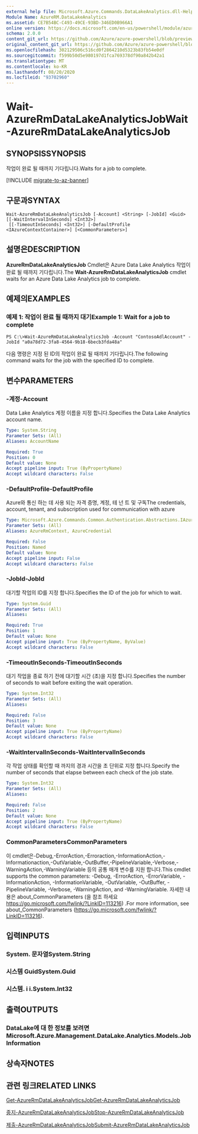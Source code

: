 ```yaml
---
external help file: Microsoft.Azure.Commands.DataLakeAnalytics.dll-Help.xml
Module Name: AzureRM.DataLakeAnalytics
ms.assetid: CE7B54BC-C493-49CE-93BD-346ED0B966A1
online version: https://docs.microsoft.com/en-us/powershell/module/azurerm.datalakeanalytics/wait-azurermdatalakeanalyticsjob
schema: 2.0.0
content_git_url: https://github.com/Azure/azure-powershell/blob/preview/src/ResourceManager/DataLakeAnalytics/Commands.DataLakeAnalytics/help/Wait-AzureRmDataLakeAnalyticsJob.md
original_content_git_url: https://github.com/Azure/azure-powershell/blob/preview/src/ResourceManager/DataLakeAnalytics/Commands.DataLakeAnalytics/help/Wait-AzureRmDataLakeAnalyticsJob.md
ms.openlocfilehash: 302129506c516cd0f2864210d5323b83fb54e0df
ms.sourcegitcommit: f599b50d5e980197d1fca769378df90a842b42a1
ms.translationtype: MT
ms.contentlocale: ko-KR
ms.lasthandoff: 08/20/2020
ms.locfileid: "93702960"
---
```

# <span data-ttu-id="2b30d-101">Wait-AzureRmDataLakeAnalyticsJob</span><span class="sxs-lookup"><span data-stu-id="2b30d-101">Wait-AzureRmDataLakeAnalyticsJob</span></span>

## <span data-ttu-id="2b30d-102">SYNOPSIS</span><span class="sxs-lookup"><span data-stu-id="2b30d-102">SYNOPSIS</span></span>
<span data-ttu-id="2b30d-103">작업이 완료 될 때까지 기다립니다.</span><span class="sxs-lookup"><span data-stu-id="2b30d-103">Waits for a job to complete.</span></span>

[!INCLUDE [migrate-to-az-banner](../../includes/migrate-to-az-banner.md)]

## <span data-ttu-id="2b30d-104">구문과</span><span class="sxs-lookup"><span data-stu-id="2b30d-104">SYNTAX</span></span>

```
Wait-AzureRmDataLakeAnalyticsJob [-Account] <String> [-JobId] <Guid> [[-WaitIntervalInSeconds] <Int32>]
 [[-TimeoutInSeconds] <Int32>] [-DefaultProfile <IAzureContextContainer>] [<CommonParameters>]
```

## <span data-ttu-id="2b30d-105">설명은</span><span class="sxs-lookup"><span data-stu-id="2b30d-105">DESCRIPTION</span></span>
<span data-ttu-id="2b30d-106">**AzureRmDataLakeAnalyticsJob** Cmdlet은 Azure Data Lake Analytics 작업이 완료 될 때까지 기다립니다.</span><span class="sxs-lookup"><span data-stu-id="2b30d-106">The **Wait-AzureRmDataLakeAnalyticsJob** cmdlet waits for an Azure Data Lake Analytics job to complete.</span></span>

## <span data-ttu-id="2b30d-107">예제의</span><span class="sxs-lookup"><span data-stu-id="2b30d-107">EXAMPLES</span></span>

### <span data-ttu-id="2b30d-108">예제 1: 작업이 완료 될 때까지 대기</span><span class="sxs-lookup"><span data-stu-id="2b30d-108">Example 1: Wait for a job to complete</span></span>
```
PS C:\>Wait-AzureRmDataLakeAnalyticsJob -Account "ContosoAdlAccount" -JobId "a0a78d72-3fa8-4564-9b18-6becb3fda48a"
```

<span data-ttu-id="2b30d-109">다음 명령은 지정 된 ID의 작업이 완료 될 때까지 기다립니다.</span><span class="sxs-lookup"><span data-stu-id="2b30d-109">The following command waits for the job with the specified ID to complete.</span></span>

## <span data-ttu-id="2b30d-110">변수</span><span class="sxs-lookup"><span data-stu-id="2b30d-110">PARAMETERS</span></span>

### <span data-ttu-id="2b30d-111">-계정</span><span class="sxs-lookup"><span data-stu-id="2b30d-111">-Account</span></span>
<span data-ttu-id="2b30d-112">Data Lake Analytics 계정 이름을 지정 합니다.</span><span class="sxs-lookup"><span data-stu-id="2b30d-112">Specifies the Data Lake Analytics account name.</span></span>

```yaml
Type: System.String
Parameter Sets: (All)
Aliases: AccountName

Required: True
Position: 0
Default value: None
Accept pipeline input: True (ByPropertyName)
Accept wildcard characters: False
```

### <span data-ttu-id="2b30d-113">-DefaultProfile</span><span class="sxs-lookup"><span data-stu-id="2b30d-113">-DefaultProfile</span></span>
<span data-ttu-id="2b30d-114">Azure와 통신 하는 데 사용 되는 자격 증명, 계정, 테 넌 트 및 구독</span><span class="sxs-lookup"><span data-stu-id="2b30d-114">The credentials, account, tenant, and subscription used for communication with azure</span></span>

```yaml
Type: Microsoft.Azure.Commands.Common.Authentication.Abstractions.IAzureContextContainer
Parameter Sets: (All)
Aliases: AzureRmContext, AzureCredential

Required: False
Position: Named
Default value: None
Accept pipeline input: False
Accept wildcard characters: False
```

### <span data-ttu-id="2b30d-115">-JobId</span><span class="sxs-lookup"><span data-stu-id="2b30d-115">-JobId</span></span>
<span data-ttu-id="2b30d-116">대기할 작업의 ID를 지정 합니다.</span><span class="sxs-lookup"><span data-stu-id="2b30d-116">Specifies the ID of the job for which to wait.</span></span>

```yaml
Type: System.Guid
Parameter Sets: (All)
Aliases:

Required: True
Position: 1
Default value: None
Accept pipeline input: True (ByPropertyName, ByValue)
Accept wildcard characters: False
```

### <span data-ttu-id="2b30d-117">-TimeoutInSeconds</span><span class="sxs-lookup"><span data-stu-id="2b30d-117">-TimeoutInSeconds</span></span>
<span data-ttu-id="2b30d-118">대기 작업을 종료 하기 전에 대기할 시간 (초)을 지정 합니다.</span><span class="sxs-lookup"><span data-stu-id="2b30d-118">Specifies the number of seconds to wait before exiting the wait operation.</span></span>

```yaml
Type: System.Int32
Parameter Sets: (All)
Aliases:

Required: False
Position: 3
Default value: None
Accept pipeline input: True (ByPropertyName)
Accept wildcard characters: False
```

### <span data-ttu-id="2b30d-119">-WaitIntervalInSeconds</span><span class="sxs-lookup"><span data-stu-id="2b30d-119">-WaitIntervalInSeconds</span></span>
<span data-ttu-id="2b30d-120">각 작업 상태를 확인할 때 까지의 경과 시간을 초 단위로 지정 합니다.</span><span class="sxs-lookup"><span data-stu-id="2b30d-120">Specify the number of seconds that elapse between each check of the job state.</span></span>

```yaml
Type: System.Int32
Parameter Sets: (All)
Aliases:

Required: False
Position: 2
Default value: None
Accept pipeline input: True (ByPropertyName)
Accept wildcard characters: False
```

### <span data-ttu-id="2b30d-121">CommonParameters</span><span class="sxs-lookup"><span data-stu-id="2b30d-121">CommonParameters</span></span>
<span data-ttu-id="2b30d-122">이 cmdlet은-Debug,-ErrorAction,-Erroraction,-InformationAction,-Informationaction,-OutVariable,-OutBuffer,-PipelineVariable,-Verbose,-WarningAction,-WarningVariable 등의 공통 매개 변수를 지원 합니다.</span><span class="sxs-lookup"><span data-stu-id="2b30d-122">This cmdlet supports the common parameters: -Debug, -ErrorAction, -ErrorVariable, -InformationAction, -InformationVariable, -OutVariable, -OutBuffer, -PipelineVariable, -Verbose, -WarningAction, and -WarningVariable.</span></span> <span data-ttu-id="2b30d-123">자세한 내용은 about_CommonParameters (을 참조 하세요 https://go.microsoft.com/fwlink/?LinkID=113216) .</span><span class="sxs-lookup"><span data-stu-id="2b30d-123">For more information, see about_CommonParameters (https://go.microsoft.com/fwlink/?LinkID=113216).</span></span>

## <span data-ttu-id="2b30d-124">입력</span><span class="sxs-lookup"><span data-stu-id="2b30d-124">INPUTS</span></span>

### <span data-ttu-id="2b30d-125">System. 문자열</span><span class="sxs-lookup"><span data-stu-id="2b30d-125">System.String</span></span>

### <span data-ttu-id="2b30d-126">시스템 Guid</span><span class="sxs-lookup"><span data-stu-id="2b30d-126">System.Guid</span></span>

### <span data-ttu-id="2b30d-127">시스템. i i.</span><span class="sxs-lookup"><span data-stu-id="2b30d-127">System.Int32</span></span>

## <span data-ttu-id="2b30d-128">출력</span><span class="sxs-lookup"><span data-stu-id="2b30d-128">OUTPUTS</span></span>

### <span data-ttu-id="2b30d-129">DataLake에 대 한 정보를 보려면</span><span class="sxs-lookup"><span data-stu-id="2b30d-129">Microsoft.Azure.Management.DataLake.Analytics.Models.JobInformation</span></span>

## <span data-ttu-id="2b30d-130">상속자</span><span class="sxs-lookup"><span data-stu-id="2b30d-130">NOTES</span></span>

## <span data-ttu-id="2b30d-131">관련 링크</span><span class="sxs-lookup"><span data-stu-id="2b30d-131">RELATED LINKS</span></span>

[<span data-ttu-id="2b30d-132">Get-AzureRmDataLakeAnalyticsJob</span><span class="sxs-lookup"><span data-stu-id="2b30d-132">Get-AzureRmDataLakeAnalyticsJob</span></span>](./Get-AzureRmDataLakeAnalyticsJob.md)

[<span data-ttu-id="2b30d-133">중지-AzureRmDataLakeAnalyticsJob</span><span class="sxs-lookup"><span data-stu-id="2b30d-133">Stop-AzureRmDataLakeAnalyticsJob</span></span>](./Stop-AzureRmDataLakeAnalyticsJob.md)

[<span data-ttu-id="2b30d-134">제출-AzureRmDataLakeAnalyticsJob</span><span class="sxs-lookup"><span data-stu-id="2b30d-134">Submit-AzureRmDataLakeAnalyticsJob</span></span>](./Submit-AzureRmDataLakeAnalyticsJob.md)


